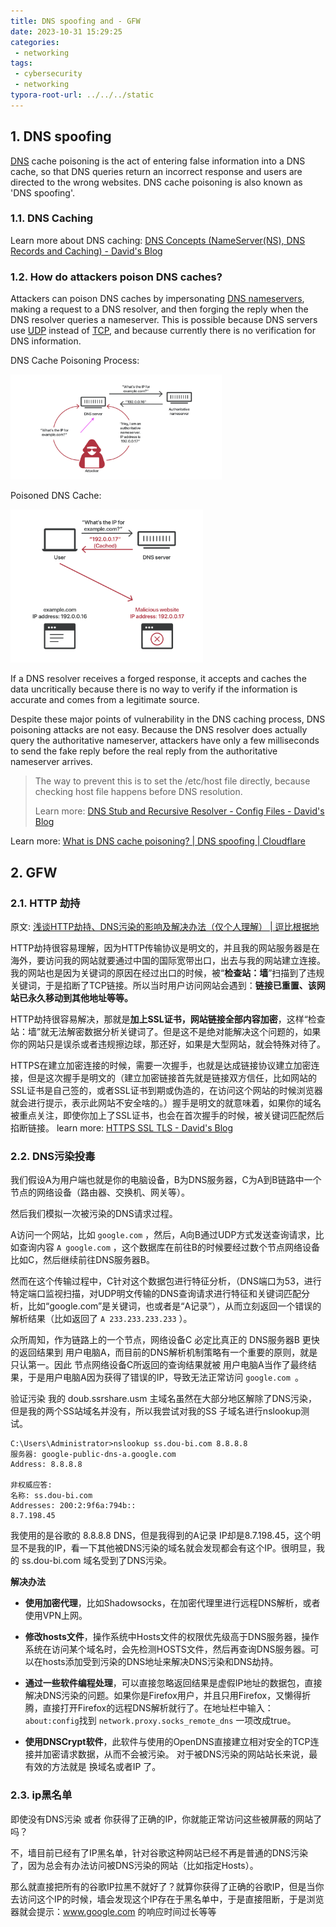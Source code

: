 ```yaml
---
title: DNS spoofing and - GFW
date: 2023-10-31 15:29:25
categories:
 - networking
tags:
 - cybersecurity
 - networking
typora-root-url: ../../../static
---
```


## 1. DNS spoofing

[DNS](https://www.cloudflare.com/learning/dns/what-is-dns/) cache poisoning is the act of entering false information into a DNS cache, so that DNS queries return an incorrect response and users are directed to the wrong websites. DNS cache poisoning is also known as 'DNS spoofing'.

### 1.1. DNS Caching

Learn more about DNS caching: [DNS Concepts (NameServer(NS), DNS Records and Caching) - David's Blog](https://davidzhu.xyz/post/networking/002-dns-basics/)

### 1.2. How do attackers poison DNS caches?

Attackers can poison DNS caches by impersonating [DNS nameservers](https://www.cloudflare.com/learning/dns/dns-server-types/), making a request to a DNS resolver, and then forging the reply when the DNS resolver queries a nameserver. This is possible because DNS servers use [UDP](https://www.cloudflare.com/learning/ddos/glossary/user-datagram-protocol-udp/) instead of [TCP](https://www.cloudflare.com/learning/ddos/glossary/tcp-ip/), and because currently there is no verification for DNS information.

DNS Cache Poisoning Process:

<img src="/005-gfw-dns/c.png" alt="c" style="zoom: 33%;" />

Poisoned DNS Cache:

<img src="/005-gfw-dns/d.png" alt="d" style="zoom: 33%;" />

If a DNS resolver receives a forged response, it accepts and caches the data uncritically because there is no way to verify if the information is accurate and comes from a legitimate source. 

Despite these major points of vulnerability in the DNS caching process, DNS poisoning attacks are not easy. Because the DNS resolver does actually query the authoritative nameserver, attackers have only a few milliseconds to send the fake reply before the real reply from the authoritative nameserver arrives.

> The way to prevent this is to set the /etc/host file directly, because checking host file happens before DNS resolution. 
>
> Learn more: [DNS Stub and Recursive Resolver - Config Files - David's Blog](https://davidzhu.xyz/post/networking/002-host-file-dns-stub-resolver/)

Learn more: [What is DNS cache poisoning? | DNS spoofing | Cloudflare](https://www.cloudflare.com/learning/dns/dns-cache-poisoning/)

## 2. GFW

### 2.1. HTTP 劫持

原文: [浅谈HTTP劫持、DNS污染的影响及解决办法（仅个人理解） | 逗比根据地](https://doubibackup.com/6t3mypbm-5.html#comments)

HTTP劫持很容易理解，因为HTTP传输协议是明文的，并且我的网站服务器是在海外，要访问我的网站就要通过中国的国际宽带出口，出去与我的网站建立连接。我的网站也是因为关键词的原因在经过出口的时候，被“**检查站：墙**”扫描到了违规关键词，于是掐断了TCP链接。所以当时用户访问网站会遇到：**链接已重置、该网站已永久移动到其他地址等等。**

HTTP劫持很容易解决，那就是**加上SSL证书，网站链接全部内容加密**，这样“检查站：墙”就无法解密数据分析关键词了。但是这不是绝对能解决这个问题的，如果你的网站只是误杀或者违规擦边球，那还好，如果是大型网站，就会特殊对待了。

HTTPS在建立加密连接的时候，需要一次握手，也就是达成链接协议建立加密连接，但是这次握手是明文的（建立加密链接首先就是链接双方信任，比如网站的SSL证书是自己签的，或者SSL证书到期或伪造的，在访问这个网站的时候浏览器就会进行提示，表示此网站不安全啥的。）握手是明文的就意味着，如果你的域名被重点关注，即使你加上了SSL证书，也会在首次握手的时候，被关键词匹配然后掐断链接。 learn more: [HTTPS SSL TLS - David's Blog](https://davidzhu.xyz/post/http/006-https-ssl/)

### 2.2. DNS污染投毒

我们假设A为用户端也就是你的电脑设备，B为DNS服务器，C为A到B链路中一个节点的网络设备（路由器、交换机、网关等）。

然后我们模拟一次被污染的DNS请求过程。

A访问一个网站，比如 `google.com` ，然后，A向B通过UDP方式发送查询请求，比如查询内容 `A google.com` ，这个数据库在前往B的时候要经过数个节点网络设备比如C，然后继续前往DNS服务器B。

然而在这个传输过程中，C针对这个数据包进行特征分析，（DNS端口为53，进行特定端口监视扫描，对UDP明文传输的DNS查询请求进行特征和关键词匹配分析，比如“google.com”是关键词，也或者是“A记录”），从而立刻返回一个错误的解析结果（比如返回了 `A 233.233.233.233` ）。

众所周知，作为链路上的一个节点，网络设备C 必定比真正的 DNS服务器B 更快的返回结果到 用户电脑A，而目前的DNS解析机制策略有一个重要的原则，就是只认第一。因此 节点网络设备C所返回的查询结果就被 用户电脑A当作了最终结果，于是用户电脑A因为获得了错误的IP，导致无法正常访问 `google.com `。

验证污染 我的 doub.ssrshare.usm 主域名虽然在大部分地区解除了DNS污染，但是我的两个SS站域名并没有，所以我尝试对我的SS 子域名进行nslookup测试。

```shell
C:\Users\Administrator>nslookup ss.dou-bi.com 8.8.8.8
服务器: google-public-dns-a.google.com
Address: 8.8.8.8
 
非权威应答:
名称: ss.dou-bi.com
Addresses: 200:2:9f6a:794b::
8.7.198.45
```

我使用的是谷歌的 8.8.8.8 DNS，但是我得到的A记录 IP却是8.7.198.45，这个明显不是我的IP，看一下其他被DNS污染的域名就会发现都会有这个IP。很明显，我的 ss.dou-bi.com 域名受到了DNS污染。

**解决办法**

- **使用加密代理**，比如Shadowsocks，在加密代理里进行远程DNS解析，或者使用VPN上网。

- **修改hosts文件**，操作系统中Hosts文件的权限优先级高于DNS服务器，操作系统在访问某个域名时，会先检测HOSTS文件，然后再查询DNS服务器。可以在hosts添加受到污染的DNS地址来解决DNS污染和DNS劫持。

- **通过一些软件编程处理**，可以直接忽略返回结果是虚假IP地址的数据包，直接解决DNS污染的问题。如果你是Firefox用户，并且只用Firefox，又懒得折腾，直接打开Firefox的远程DNS解析就行了。在地址栏中输入：`about:config`找到 `network.proxy.socks_remote_dns` 一项改成true。

- **使用DNSCrypt软件**，此软件与使用的OpenDNS直接建立相对安全的TCP连接并加密请求数据，从而不会被污染。 对于被DNS污染的网站站长来说，最有效的方法就是 换域名或者IP 了。

### 2.3. ip黑名单

即使没有DNS污染 或者 你获得了正确的IP，你就能正常访问这些被屏蔽的网站了吗？

不，墙目前已经有了IP黑名单，针对谷歌这种网站已经不再是普通的DNS污染了，因为总会有办法访问被DNS污染的网站（比如指定Hosts）。

那么就直接把所有的谷歌IP拉黑不就好了？就算你获得了正确的谷歌IP，但是当你去访问这个IP的时候，墙会发现这个IP存在于黑名单中，于是直接阻断，于是浏览器就会提示：www.google.com 的响应时间过长等等

